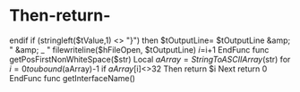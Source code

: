 # Then-return-
  endif     if (stringleft($tValue,1) &lt;> "}") then $tOutputLine= $tOutputLine &amp; " &amp; _ "      filewriteline($hFileOpen, $tOutputLine)     $i=$i+1 EndFunc  func getPosFirstNonWhiteSpace($str)     Local $aArray = StringToASCIIArray($str)      for $i=0 to ubound($aArray)-1         if $aArray[$i]&lt;>32 Then return $i     Next      return 0 EndFunc  func getInterfaceName()
